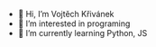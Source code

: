 - 👋 Hi, I’m Vojtěch Křivánek
- 👀 I’m interested in programing
- 🌱 I’m currently learning Python, JS
<!---
Woyta64/Woyta64 is a ✨ special ✨ repository because its `README.md` (this file) appears on your GitHub profile.
You can click the Preview link to take a look at your changes.
--->
